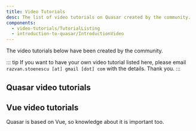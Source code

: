 ```yaml
---
title: Video Tutorials
desc: The list of video tutorials on Quasar created by the community.
components:
  - video-tutorials/TutorialListing
  - introduction-to-quasar/IntroductionVideo
---
```


<introduction-video />

The video tutorials below have been created by the community.

::: tip
If you want to have your own video tutorial listed here, please email `razvan.stoenescu [at] gmail [dot] com` with the details. Thank you.
:::

## Quasar video tutorials

<tutorial-listing which="quasar" />

## Vue video tutorials

Quasar is based on Vue, so knowledge about it is important too.

<tutorial-listing which="vue" />
